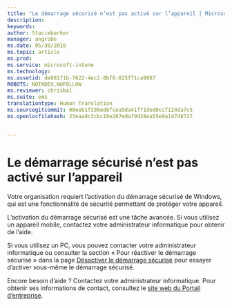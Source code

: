 ```yaml
---
title: "Le démarrage sécurisé n’est pas activé sur l’appareil | Microsoft Intune"
description: 
keywords: 
author: Staciebarker
manager: angrobe
ms.date: 05/30/2016
ms.topic: article
ms.prod: 
ms.service: microsoft-intune
ms.technology: 
ms.assetid: de881f1b-7622-4ec2-8bf8-025f71ca9887
ROBOTS: NOINDEX,NOFOLLOW
ms.reviewer: chrisbal
ms.suite: ems
translationtype: Human Translation
ms.sourcegitcommit: 08eeb1f330ed8fcea5da41f71ded0ccf124da7c5
ms.openlocfilehash: 23eaadc3cbc19e287edaf9d28ea55e9a147d8727


---
```



# Le démarrage sécurisé n’est pas activé sur l’appareil

Votre organisation requiert l’activation du démarrage sécurisé de Windows, qui est une fonctionnalité de sécurité permettant de protéger votre appareil.

L’activation du démarrage sécurisé est une tâche avancée. Si vous utilisez un appareil mobile, contactez votre administrateur informatique pour obtenir de l’aide.

Si vous utilisez un PC, vous pouvez contacter votre administrateur informatique ou consulter la section « Pour réactiver le démarrage sécurisé » dans la page [Désactiver le démarrage sécurisé](https://msdn.microsoft.com/library/windows/hardware/dn898540(v=vs.85).aspx) pour essayer d’activer vous-même le démarrage sécurisé.

Encore besoin d’aide ? Contactez votre administrateur informatique. Pour obtenir ses informations de contact, consultez le [site web du Portail d’entreprise](http://portal.manage.microsoft.com).





<!--HONumber=Aug16_HO5-->


